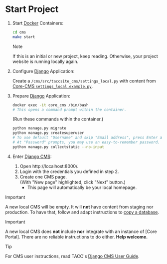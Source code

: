 # Start Project

1. Start [Docker] Containers:

    ```sh
    cd cms
    make start
    ```

    > [!NOTE]
    > If this is an initial or new project, keep reading. Otherwise, your project website is running locally again.

2. Configure [Django] Application:

    Create a `/cms/src/taccsite_cms/settings_local.py` with content from [Core-CMS `settings_local.example.py`](https://github.com/TACC/Core-CMS/blob/main/taccsite_cms/settings_local.example.py).

3. Prepare [Django] Application:

    ```sh
    docker exec -it core_cms /bin/bash
    # This opens a command prompt within the container.
    ```

    (Run these commands within the container.)

    ```sh
    python manage.py migrate
    python manage.py createsuperuser
    # To use default "Username" and skip "Email address", press Enter at both prompts.
    # At "Password" prompts, you may use an easy-to-remember password.
    python manage.py collectstatic --no-input
    ```

4. Enter [Django CMS]:
    1. Open http://localhost:8000/.
    2. Login with the credentials you defined in step 2.
    3. Create one CMS page.\
        (With "New page" highlighted, click "Next" button.)
        - This page will automatically be your local homepage.

> [!IMPORTANT]
> A new local CMS will be empty. It will **not** have content from staging nor production. To have that, follow and adapt instructions to [copy a database](https://tacc-main.atlassian.net/wiki/x/GwBJAg).

> [!IMPORTANT]
> A new local CMS does **not** include **nor** integrate with an instance of [Core Portal]. There are no reliable instructions to do either. **Help welcome.**

> [!TIP]
> For CMS user instructions, read TACC's [Django CMS User Guide].


<!-- Link Aliases -->

[Docker]: https://docs.docker.com/get-docker/
[Django]: https://www.djangoproject.com/
[Django CMS]: https://www.django-cms.org/

[Django CMS User Guide]: https://tacc-main.atlassian.net/wiki/x/phdv

